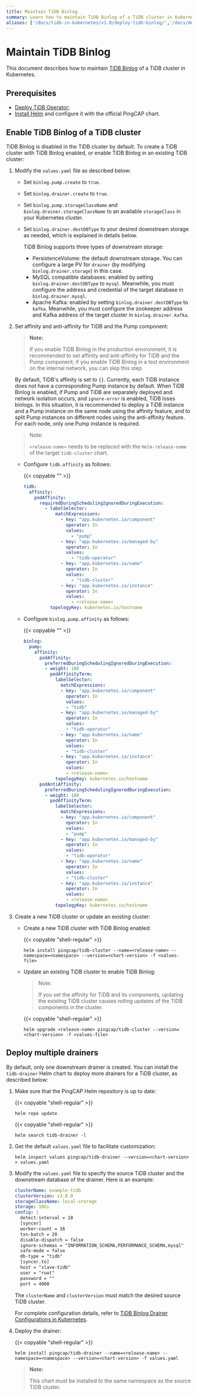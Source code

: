 ```yaml
---
title: Maintain TiDB Binlog
summary: Learn how to maintain TiDB Binlog of a TiDB cluster in Kubernetes.
aliases: ['/docs/tidb-in-kubernetes/v1.0/deploy-tidb-binlog/','/docs/dev/tidb-in-kubernetes/maintain/tidb-binlog/','/docs/v3.1/tidb-in-kubernetes/maintain/tidb-binlog/','/docs/v3.0/tidb-in-kubernetes/maintain/tidb-binlog/']
---
```


# Maintain TiDB Binlog

This document describes how to maintain [TiDB Binlog](https://pingcap.com/docs/v3.0/reference/tidb-binlog/overview) of a TiDB cluster in Kubernetes.

## Prerequisites

- [Deploy TiDB Operator](deploy-tidb-operator.md);
- [Install Helm](tidb-toolkit.md#use-helm) and configure it with the official PingCAP chart.

## Enable TiDB Binlog of a TiDB cluster

TiDB Binlog is disabled in the TiDB cluster by default. To create a TiDB cluster with TiDB Binlog enabled, or enable TiDB Binlog in an existing TiDB cluster:

1. Modify the `values.yaml` file as described below:

    * Set `binlog.pump.create` to `true`.
    * Set `binlog.drainer.create` to `true`.
    * Set `binlog.pump.storageClassName` and `binlog.drainer.storageClassName` to an available `storageClass` in your Kubernetes cluster.
    * Set `binlog.drainer.destDBType` to your desired downstream storage as needed, which is explained in details below.

        TiDB Binlog supports three types of downstream storage:

        * PersistenceVolume: the default downstream storage. You can configure a large PV for `drainer` (by modifying `binlog.drainer.storage`) in this case.
        * MySQL compatible databases: enabled by setting `binlog.drainer.destDBType` to `mysql`. Meanwhile, you must configure the address and credential of the target database in `binlog.drainer.mysql`.
        * Apache Kafka: enabled by setting `binlog.drainer.destDBType` to `kafka`. Meanwhile, you must configure the zookeeper address and Kafka address of the target cluster in `binlog.drainer.kafka`.

2. Set affinity and anti-affinity for TiDB and the Pump component:

    > **Note:**
    >
    > If you enable TiDB Binlog in the production environment, it is recommended to set affinity and anti-affinity for TiDB and the Pump component; if you enable TiDB Binlog in a test environment on the internal network, you can skip this step.

    By default, TiDB's affinity is set to `{}`. Currently, each TiDB instance does not have a corresponding Pump instance by default. When TiDB Binlog is enabled, if Pump and TiDB are separately deployed and network isolation occurs, and `ignore-error` is enabled, TiDB loses binlogs. In this situation, it is recommended to deploy a TiDB instance and a Pump instance on the same node using the affinity feature, and to split Pump instances on different nodes using the anti-affinity feature. For each node, only one Pump instance is required.

    > Note:
    >
    > `<release-name>` needs to be replaced with the `Helm-release-name` of the target `tidb-cluster` chart.

    * Configure `tidb.affinity` as follows:

        {{< copyable "" >}}

        ```yaml
        tidb:
          affinity:
            podAffinity:
              requiredDuringSchedulingIgnoredDuringExecution:
                - labelSelector:
                    matchExpressions:
                      - key: "app.kubernetes.io/component"
                        operator: In
                        values:
                          - "pump"
                      - key: "app.kubernetes.io/managed-by"
                        operator: In
                        values:
                          - "tidb-operator"
                      - key: "app.kubernetes.io/name"
                        operator: In
                        values:
                          - "tidb-cluster"
                      - key: "app.kubernetes.io/instance"
                        operator: In
                        values:
                          - <release-name>
                  topologyKey: kubernetes.io/hostname
        ```

    * Configure `binlog.pump.affinity` as follows:

        {{< copyable "" >}}

        ```yaml
        binlog:
          pump:
            affinity:
              podAffinity:
                preferredDuringSchedulingIgnoredDuringExecution:
                - weight: 100
                  podAffinityTerm:
                    labelSelector:
                      matchExpressions:
                      - key: "app.kubernetes.io/component"
                        operator: In
                        values:
                        - "tidb"
                      - key: "app.kubernetes.io/managed-by"
                        operator: In
                        values:
                        - "tidb-operator"
                      - key: "app.kubernetes.io/name"
                        operator: In
                        values:
                        - "tidb-cluster"
                      - key: "app.kubernetes.io/instance"
                        operator: In
                        values:
                        - <release-name>
                    topologyKey: kubernetes.io/hostname
              podAntiAffinity:
                preferredDuringSchedulingIgnoredDuringExecution:
                - weight: 100
                  podAffinityTerm:
                    labelSelector:
                      matchExpressions:
                      - key: "app.kubernetes.io/component"
                        operator: In
                        values:
                        - "pump"
                      - key: "app.kubernetes.io/managed-by"
                        operator: In
                        values:
                        - "tidb-operator"
                      - key: "app.kubernetes.io/name"
                        operator: In
                        values:
                        - "tidb-cluster"
                      - key: "app.kubernetes.io/instance"
                        operator: In
                        values:
                        - <release-name>
                    topologyKey: kubernetes.io/hostname
        ```

3. Create a new TiDB cluster or update an existing cluster:

    * Create a new TiDB cluster with TiDB Binlog enabled:

        {{< copyable "shell-regular" >}}

        ```shell
        helm install pingcap/tidb-cluster --name=<release-name> --namespace=<namespace> --version=<chart-version> -f <values-file>
        ```

    * Update an existing TiDB cluster to enable TiDB Binlog:

        > Note:
        >
        > If you set the affinity for TiDB and its components, updating the existing TiDB cluster causes rolling updates of the TiDB components in the cluster.

        {{< copyable "shell-regular" >}}

        ```shell
        helm upgrade <release-name> pingcap/tidb-cluster --version=<chart-version> -f <values-file>
        ```

## Deploy multiple drainers

By default, only one downstream drainer is created. You can install the `tidb-drainer` Helm chart to deploy more drainers for a TiDB cluster, as described below:

1. Make sure that the PingCAP Helm repository is up to date:

    {{< copyable "shell-regular" >}}

    ```shell
    helm repo update
    ```

    {{< copyable "shell-regular" >}}

    ```shell
    helm search tidb-drainer -l
    ```

2. Get the default `values.yaml` file to facilitate customization:

    ```shell
    helm inspect values pingcap/tidb-drainer --version=<chart-version> > values.yaml
    ```

3. Modify the `values.yaml` file to specify the source TiDB cluster and the downstream database of the drainer. Here is an example:

    ```yaml
    clusterName: example-tidb
    clusterVersion: v3.0.0
    storageClassName: local-storage
    storage: 10Gi
    config: |
      detect-interval = 10
      [syncer]
      worker-count = 16
      txn-batch = 20
      disable-dispatch = false
      ignore-schemas = "INFORMATION_SCHEMA,PERFORMANCE_SCHEMA,mysql"
      safe-mode = false
      db-type = "tidb"
      [syncer.to]
      host = "slave-tidb"
      user = "root"
      password = ""
      port = 4000
    ```

    The `clusterName` and `clusterVersion` must match the desired source TiDB cluster.

    For complete configuration details, refer to [TiDB Binlog Drainer Configurations in Kubernetes](configure-tidb-binlog-drainer.md).

4. Deploy the drainer:

    {{< copyable "shell-regular" >}}

    ```shell
    helm install pingcap/tidb-drainer --name=<release-name> --namespace=<namespace> --version=<chart-version> -f values.yaml
    ```

    > **Note:**
    >
    > This chart must be installed to the same namespace as the source TiDB cluster.
